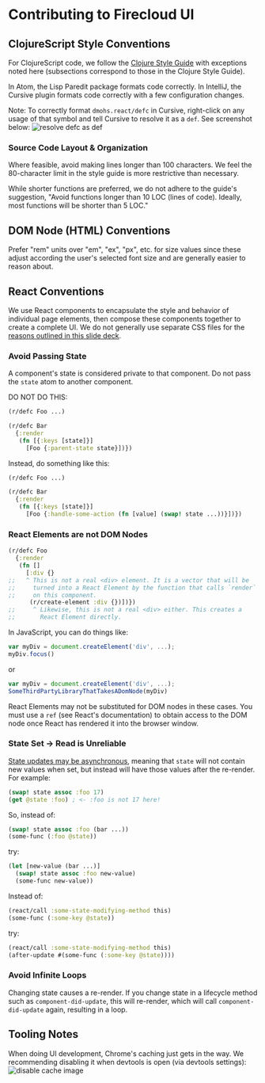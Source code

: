 # Contributing to Firecloud UI

## ClojureScript Style Conventions

For ClojureScript code, we follow the [Clojure Style Guide](https://github.com/bbatsov/clojure-style-guide) with exceptions noted here (subsections correspond to those in the Clojure Style Guide).

In Atom, the Lisp Paredit package formats code correctly. In IntelliJ, the Cursive plugin formats code correctly with a few configuration changes.

Note: To correctly format `dmohs.react/defc` in Cursive, right-click on any usage of that symbol and tell Cursive to resolve it as a `def`. See screenshot below:
![resolve defc as def](https://cloud.githubusercontent.com/assets/22642695/21731936/f7e5a17c-d424-11e6-973b-bf5897bbf833.png)

### Source Code Layout & Organization

Where feasible, avoid making lines longer than 100 characters. We feel the 80-character limit in the style guide is more restrictive than necessary.

While shorter functions are preferred, we do not adhere to the guide's suggestion, "Avoid functions longer than 10 LOC (lines of code). Ideally, most functions will be shorter than 5 LOC."

## DOM Node (HTML) Conventions

Prefer "rem" units over "em", "ex", "px", etc. for size values since these adjust according the user's selected font size and are generally easier to reason about.

## React Conventions

We use React components to encapsulate the style and behavior of individual page elements, then compose these components together to create a complete UI. We do not generally use separate CSS files for the [reasons outlined in this slide deck](https://speakerdeck.com/vjeux/react-css-in-js).

### Avoid Passing State

A component's state is considered private to that component. Do not pass the `state` atom to another component.

DO NOT DO THIS:
```clojure
(r/defc Foo ...)

(r/defc Bar
  {:render
   (fn [{:keys [state]}]
     [Foo {:parent-state state}])})
```

Instead, do something like this:
```clojure
(r/defc Foo ...)

(r/defc Bar
  {:render
   (fn [{:keys [state]}]
     [Foo {:handle-some-action (fn [value] (swap! state ...))}])})
```

### React Elements are not DOM Nodes

```clojure
(r/defc Foo
  {:render
   (fn []
     [:div {}
;;   ^ This is not a real <div> element. It is a vector that will be
;;     turned into a React Element by the function that calls `render`
;;     on this component.
      (r/create-element :div {})])})
;;     ^ Likewise, this is not a real <div> either. This creates a
;;       React Element directly.
```

In JavaScript, you can do things like:
```javascript
var myDiv = document.createElement('div', ...);
myDiv.focus()
```
or
```javascript
var myDiv = document.createElement('div', ...);
SomeThirdPartyLibraryThatTakesADomNode(myDiv)
```

React Elements may not be substituted for DOM nodes in these cases. You must use a `ref` (see React's documentation) to obtain access to the DOM node once React has rendered it into the browser window.

### State Set -> Read is Unreliable

[State updates may be asynchronous](https://facebook.github.io/react/docs/state-and-lifecycle.html#state-updates-may-be-asynchronous), meaning that `state` will not contain new values when set, but instead will have those values after the re-render. For example:

```clojure
(swap! state assoc :foo 17)
(get @state :foo) ; <- :foo is not 17 here!
```

So, instead of:
```clojure
(swap! state assoc :foo (bar ...))
(some-func (:foo @state))
```

try:
```clojure
(let [new-value (bar ...)]
  (swap! state assoc :foo new-value)
  (some-func new-value))
```

Instead of:
```clojure
(react/call :some-state-modifying-method this)
(some-func (:some-key @state))
```

try:
```clojure
(react/call :some-state-modifying-method this)
(after-update #(some-func (:some-key @state))))
```

### Avoid Infinite Loops

Changing state causes a re-render. If you change state in a lifecycle method such as `component-did-update`, this will re-render, which will call `component-did-update` again, resulting in a loop.

## Tooling Notes

When doing UI development, Chrome's caching just gets in the way. We recommending disabling it when devtools is open (via devtools settings):
![disable cache image](https://cloud.githubusercontent.com/assets/1545444/21811560/1a1772c4-d71e-11e6-80bf-4ac3ce28e187.png)
